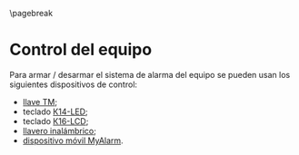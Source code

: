 \pagebreak

# Control del equipo

Para armar / desarmar el sistema de alarma del equipo se pueden usan los siguientes dispositivos de control:

* [llave TM](https://www.cnord.ru/katalog#keyboards);
* teclado [К14-LED](https://www.cnord.ru/katalog#keyboards);
* teclado [К16-LCD](https://www.cnord.ru/katalog#keyboards);
* [llavero inalámbrico](https://www.cnord.ru/katalog#keyboards);
* [dispositivo móvil MyAlarm](https://www.cnord.ru/myalarm).